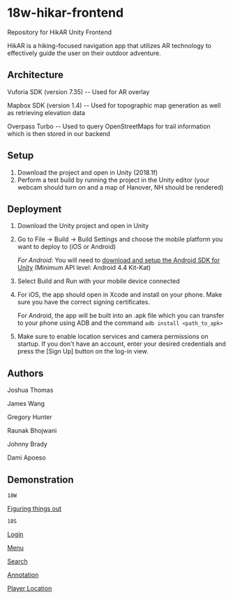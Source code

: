 # 18w-hikar-frontend
Repository for HikAR Unity Frontend

HikAR is a hiking-focused navigation app that utilizes AR technology to effectively guide the user on their outdoor adventure.

## Architecture

Vuforia SDK (version 7.35) -- Used for AR overlay

Mapbox SDK (version 1.4) -- Used for topographic map generation as well as retrieving elevation data

Overpass Turbo -- Used to query OpenStreetMaps for trail information which is then stored in our backend

## Setup

1. Download the project and open in Unity (2018.1f)
2. Perform a test build by running the project in the Unity editor (your webcam should turn on and a map of Hanover, NH should be rendered)


## Deployment

1. Download the Unity project and open in Unity
2. Go to File -> Build -> Build Settings and choose the mobile platform you want to deploy to (iOS or Android)

    *For Android*: You will need to [download and setup the Android SDK for Unity](https://docs.unity3d.com/Manual/android-sdksetup.html) (Minimum API level: Android 4.4 Kit-Kat)
3. Select Build and Run with your mobile device connected
4. For iOS, the app should open in Xcode and install on your phone. Make sure you have the correct signing certificates.
   
   For Android, the app will be built into an .apk file which you can transfer to your phone using ADB and the command `adb install <path_to_apk>`
5. Make sure to enable location services and camera permissions on startup. If you don't have an account, enter your desired credentials and press the [Sign Up] button on the log-in view.

## Authors

Joshua Thomas

James Wang

Gregory Hunter

Raunak Bhojwani

Johnny Brady

Dami Apoeso

## Demonstration

`18W`

[Figuring things out](https://imgur.com/gallery/h2Wrc)

`18S`

[Login](https://i.imgur.com/WlyjqUN.gifv)

[Menu](https://i.imgur.com/NiL5xjM.gifv)

[Search](https://i.imgur.com/rhxI2cH.gifv)

[Annotation](https://i.imgur.com/XOHdBMq.gifv)

[Player Location](https://i.imgur.com/TOURQ7M.gifv)



